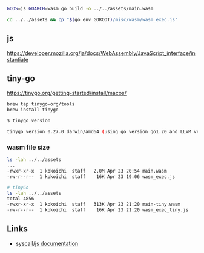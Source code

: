 ``` sh
GOOS=js GOARCH=wasm go build -o ../../assets/main.wasm

cd ../../assets && cp "$(go env GOROOT)/misc/wasm/wasm_exec.js"
```

## js

https://developer.mozilla.org/ja/docs/WebAssembly/JavaScript_interface/instantiate

## tiny-go

https://tinygo.org/getting-started/install/macos/

``` sh
brew tap tinygo-org/tools
brew install tinygo

$ tinygo version

tinygo version 0.27.0 darwin/amd64 (using go version go1.20 and LLVM version 15.0.0)
```

### wasm file size

``` sh
ls -lah ../../assets
...
-rwxr-xr-x  1 kokoichi  staff   2.0M Apr 23 20:54 main.wasm
-rw-r--r--  1 kokoichi  staff    16K Apr 23 19:06 wasm_exec.js

# tinyGo
ls -lah ../../assets
total 4856
-rwxr-xr-x  1 kokoichi  staff   313K Apr 23 21:20 main-tiny.wasm
-rw-r--r--  1 kokoichi  staff    16K Apr 23 21:20 wasm_exec_tiny.js
```

## Links

- [syscall/js documentation](https://pkg.go.dev/syscall/js)
